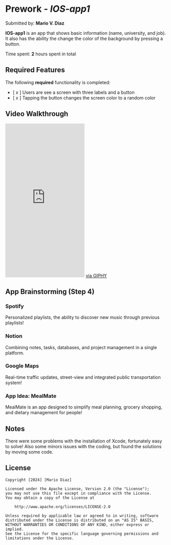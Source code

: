 # Prework - *IOS-app1*

Submitted by: **Mario V. Diaz**

**IOS-app1** is an app that shows basic information (name, university, and job). It also has the ability the change the color of the background by pressing a button.

Time spent: **2** hours spent in total

## Required Features

The following **required** functionality is completed:

- [ x ] Users are see a screen with three labels and a button
- [ x ] Tapping the button changes the screen color to a random color
 
## Video Walkthrough

<iframe src="https://giphy.com/embed/0YFWTzwOf1hrDYCoTY" width="248" height="480" frameBorder="0" class="giphy-embed" allowFullScreen></iframe> <a href="https://giphy.com/gifs/0YFWTzwOf1hrDYCoTY">via GIPHY</a>

## App Brainstorming (Step 4)
### Spotify
Personalized playlists, the ability to discover new music through previous playlists!
### Notion
Combining notes, tasks, databases, and project management in a single platform.
### Google Maps
Real-time traffic updates, street-view and integrated public transportation system!
### App Idea: MealMate
MealMate is an app designed to simplify meal planning, grocery shopping, and dietary management for people!

## Notes

There were some problems with the installation of Xcode, fortunately easy to solve! 
Also some minors issues with the coding, but found the solutions by moving some code.

## License

    Copyright [2024] [Mario Diaz]

    Licensed under the Apache License, Version 2.0 (the "License");
    you may not use this file except in compliance with the License.
    You may obtain a copy of the License at

        http://www.apache.org/licenses/LICENSE-2.0

    Unless required by applicable law or agreed to in writing, software
    distributed under the License is distributed on an "AS IS" BASIS,
    WITHOUT WARRANTIES OR CONDITIONS OF ANY KIND, either express or implied.
    See the License for the specific language governing permissions and
    limitations under the License.
